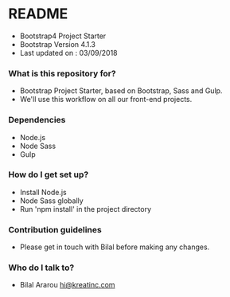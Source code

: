 # README #

-   Bootstrap4 Project Starter
-   Bootstrap Version 4.1.3
-   Last updated on : 03/09/2018

### What is this repository for? ###

-   Bootstrap Project Starter, based on Bootstrap, Sass and Gulp.
-   We'll use this workflow on all our front-end projects.

### Dependencies ###

-   Node.js
-   Node Sass
-   Gulp

### How do I get set up? ###

-   Install Node.js
-   Node Sass globally
-   Run 'npm install' in the project directory

### Contribution guidelines ###

-   Please get in touch with Bilal before making any changes.

### Who do I talk to? ###

-   Bilal Ararou hi@kreatinc.com
